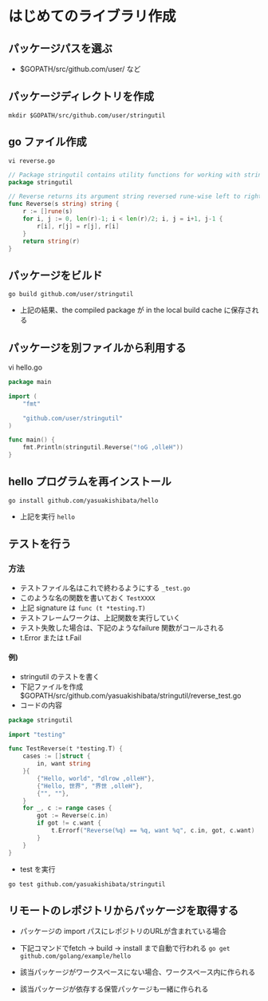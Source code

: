 # はじめてのライブラリ作成

## パッケージパスを選ぶ

* $GOPATH/src/github.com/user/ など

## パッケージディレクトリを作成

`mkdir $GOPATH/src/github.com/user/stringutil`

## go ファイル作成

`vi reverse.go`

```go
// Package stringutil contains utility functions for working with strings.
package stringutil

// Reverse returns its argument string reversed rune-wise left to right.
func Reverse(s string) string {
	r := []rune(s)
	for i, j := 0, len(r)-1; i < len(r)/2; i, j = i+1, j-1 {
		r[i], r[j] = r[j], r[i]
	}
	return string(r)
}
```

## パッケージをビルド

`go build github.com/user/stringutil`
* 上記の結果、the compiled package が in the local build cache に保存される

## パッケージを別ファイルから利用する
vi hello.go

```go
package main

import (
	"fmt"

	"github.com/user/stringutil"
)

func main() {
	fmt.Println(stringutil.Reverse("!oG ,olleH"))
}
```

## hello プログラムを再インストール

`go install github.com/yasuakishibata/hello`

* 上記を実行 `hello`

## テストを行う

### 方法

* テストファイル名はこれで終わるようにする `_test.go`
* このような名の関数を書いておく `TestXXXX`
* 上記 signature は `func (t *testing.T)`
* テストフレームワークは、上記関数を実行していく
* テスト失敗した場合は、下記のようなfailure 関数がコールされる
* t.Error または t.Fail

#### 例)
* stringutil のテストを書く
* 下記ファイルを作成
$GOPATH/src/github.com/yasuakishibata/stringutil/reverse_test.go
* コードの内容

```go
package stringutil

import "testing"

func TestReverse(t *testing.T) {
	cases := []struct {
		in, want string
	}{
		{"Hello, world", "dlrow ,olleH"},
		{"Hello, 世界", "界世 ,olleH"},
		{"", ""},
	}
	for _, c := range cases {
		got := Reverse(c.in)
		if got != c.want {
			t.Errorf("Reverse(%q) == %q, want %q", c.in, got, c.want)
		}
	}
}
```

* test を実行

`go test github.com/yasuakishibata/stringutil`

## リモートのレポジトリからパッケージを取得する

* パッケージの import パスにレポジトリのURLが含まれている場合
* 下記コマンドでfetch -> build -> install まで自動で行われる
`go get github.com/golang/example/hello`

* 該当パッケージがワークスペースにない場合、ワークスペース内に作られる
* 該当パッケージが依存する保管パッケージも一緒に作られる
